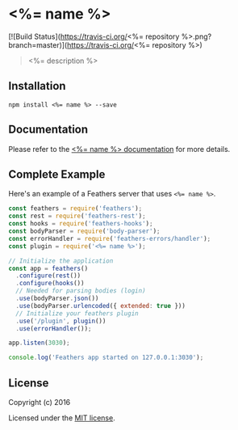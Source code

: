 # <%= name %>

[![Build Status](https://travis-ci.org/<%= repository %>.png?branch=master)](https://travis-ci.org/<%= repository %>)

> <%= description %>

## Installation

```
npm install <%= name %> --save
```

## Documentation

Please refer to the [<%= name %> documentation](http://docs.feathersjs.com/) for more details.

## Complete Example

Here's an example of a Feathers server that uses `<%= name %>`. 

```js
const feathers = require('feathers');
const rest = require('feathers-rest');
const hooks = require('feathers-hooks');
const bodyParser = require('body-parser');
const errorHandler = require('feathers-errors/handler');
const plugin = require('<%= name %>');

// Initialize the application
const app = feathers()
  .configure(rest())
  .configure(hooks())
  // Needed for parsing bodies (login)
  .use(bodyParser.json())
  .use(bodyParser.urlencoded({ extended: true }))
  // Initialize your feathers plugin
  .use('/plugin', plugin())
  .use(errorHandler());

app.listen(3030);

console.log('Feathers app started on 127.0.0.1:3030');
```

## License

Copyright (c) 2016

Licensed under the [MIT license](LICENSE).

